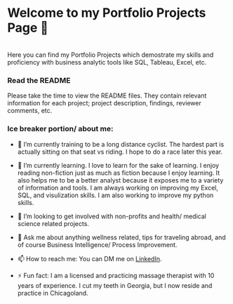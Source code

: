 # Welcome to my Portfolio Projects Page 👋
<br/>
Here you can find my Portfolio Projects which demostrate my skills and proficiency with business analytic tools like SQL, Tableau, Excel, etc. 

### Read the README
Please take the time to view the README files. They contain relevant information for each project; project description, findings, reviewer comments, etc. 


### Ice breaker portion/ about me: 

- 🔭 I’m currently training to be a long distance cyclist. The hardest part is actually sitting on that seat vs riding. I hope to do a race later this year.

- 🌱 I’m currently learning. I love to learn for the sake of learning. I enjoy reading non-fiction just as much as fiction because I enjoy learning. It also helps me to be a better analyst because it exposes me to a variety of information and tools. I am always working on improving my Excel, SQL, and visulization skills. I am also working to improve my python skills.

- 👯 I’m looking to get involved with non-profits and health/ medical science related projects.

- 💬 Ask me about anything wellness related, tips for traveling abroad, and of course Business Intelligence/ Process Improvement.

- 📫 How to reach me: You can DM me on [LinkedIn](www.linkedin.com/in/nathan-brown-bia).


- ⚡ Fun fact: I am a licensed and practicing massage therapist with 10 years of experience. I cut my teeth in Georgia, but I now reside and practice in Chicagoland. 


